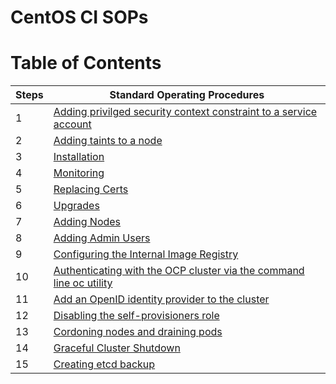 <h1>CentOS CI SOPs</h1>

# Table of Contents

|Steps|Standard Operating Procedures|
|---|---|
|1|[Adding privilged security context constraint to a service account](adding_privileged_scc_to_sa.md)|
|2|[Adding taints to a node](adding_taints_to_nodes.md)|
|3|[Installation](installation/README.md)|
|4|[Monitoring](monitoring.md)|
|5|[Replacing Certs](replacing_certs.md)|
|6|[Upgrades](upgrades/README.md)|
|7|[Adding Nodes](adding_nodes.md)|
|8|[Adding Admin Users](adding_admin_users.md)|
|9|[Configuring the Internal Image Registry](configuring_image_registry.md)|
|10|[Authenticating with the OCP cluster via the command line oc utility](authenticating_via_cli.md)|
|11|[Add an OpenID identity provider to the cluster](adding_oidc_authentication.md)|
|12|[Disabling the self-provisioners role](disabling_self_provisioner_role.md)|
|13|[Cordoning nodes and draining pods](cordoning_nodes_and_draining_pods.md)|
|14|[Graceful Cluster Shutdown](graceful_shutdown_ocp_cluster.md)|
|15|[Creating etcd backup](create_etcd_backup.md)|
